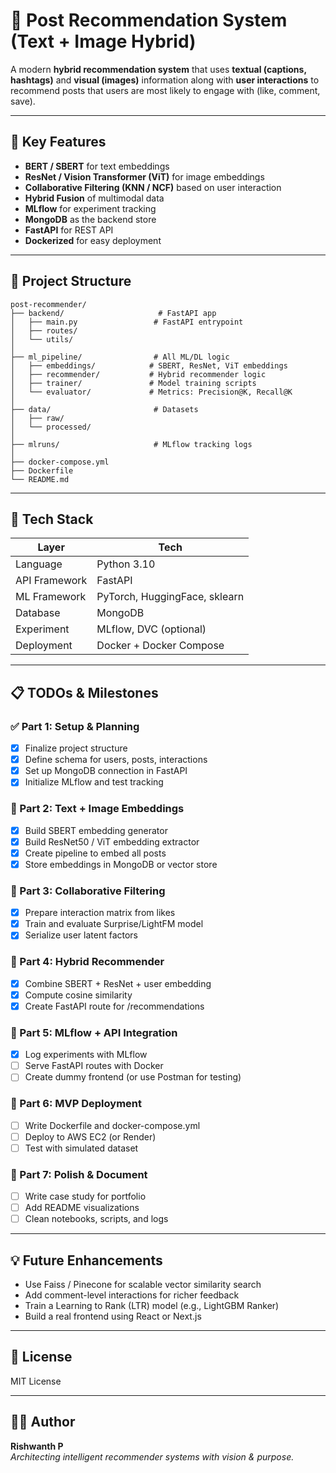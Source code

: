 # 📌 Post Recommendation System (Text + Image Hybrid)

A modern **hybrid recommendation system** that uses **textual (captions, hashtags)** and **visual (images)** information along with **user interactions** to recommend posts that users are most likely to engage with (like, comment, save).

---

## 🧠 Key Features

- **BERT / SBERT** for text embeddings
- **ResNet / Vision Transformer (ViT)** for image embeddings
- **Collaborative Filtering (KNN / NCF)** based on user interaction
- **Hybrid Fusion** of multimodal data
- **MLflow** for experiment tracking
- **MongoDB** as the backend store
- **FastAPI** for REST API
- **Dockerized** for easy deployment

---

## 📁 Project Structure

```
post-recommender/
├── backend/                     # FastAPI app
│   ├── main.py                 # FastAPI entrypoint
│   ├── routes/
│   └── utils/
│
├── ml_pipeline/                # All ML/DL logic
│   ├── embeddings/            # SBERT, ResNet, ViT embeddings
│   ├── recommender/           # Hybrid recommender logic
│   ├── trainer/               # Model training scripts
│   └── evaluator/             # Metrics: Precision@K, Recall@K
│
├── data/                       # Datasets
│   ├── raw/
│   └── processed/
│
├── mlruns/                     # MLflow tracking logs
│
├── docker-compose.yml
├── Dockerfile
└── README.md
```

---

## 🚀 Tech Stack

| Layer         | Tech                          |
|---------------|-------------------------------|
| Language      | Python 3.10                   |
| API Framework | FastAPI                       |
| ML Framework  | PyTorch, HuggingFace, sklearn |
| Database      | MongoDB                       |
| Experiment    | MLflow, DVC (optional)        |
| Deployment    | Docker + Docker Compose       |

---

## 📋 TODOs & Milestones

### ✅ Part 1: Setup & Planning
- [x] Finalize project structure
- [x] Define schema for users, posts, interactions
- [x] Set up MongoDB connection in FastAPI
- [X] Initialize MLflow and test tracking

### 🚧 Part 2: Text + Image Embeddings
- [x] Build SBERT embedding generator
- [x] Build ResNet50 / ViT embedding extractor
- [x] Create pipeline to embed all posts
- [x] Store embeddings in MongoDB or vector store

### 🚧 Part 3: Collaborative Filtering
- [x] Prepare interaction matrix from likes
- [x] Train and evaluate Surprise/LightFM model
- [x] Serialize user latent factors

### 🚧 Part 4: Hybrid Recommender
- [x] Combine SBERT + ResNet + user embedding
- [x] Compute cosine similarity
- [x] Create FastAPI route for /recommendations

### 🚧 Part 5: MLflow + API Integration
- [x] Log experiments with MLflow
- [ ] Serve FastAPI routes with Docker
- [ ] Create dummy frontend (or use Postman for testing)

### 🚧 Part 6: MVP Deployment
- [ ] Write Dockerfile and docker-compose.yml
- [ ] Deploy to AWS EC2 (or Render)
- [ ] Test with simulated dataset

### 🚧 Part 7: Polish & Document
- [ ] Write case study for portfolio
- [ ] Add README visualizations
- [ ] Clean notebooks, scripts, and logs

---

## 💡 Future Enhancements
- Use Faiss / Pinecone for scalable vector similarity search
- Add comment-level interactions for richer feedback
- Train a Learning to Rank (LTR) model (e.g., LightGBM Ranker)
- Build a real frontend using React or Next.js

---

## 📜 License
MIT License

---

## 🧑‍💻 Author
**Rishwanth P**  
_Architecting intelligent recommender systems with vision & purpose._